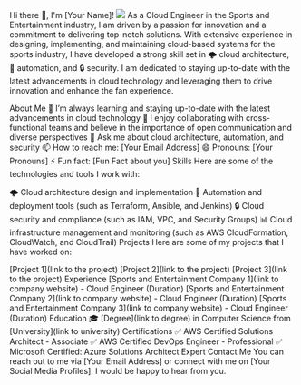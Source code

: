 Hi there 👋, I'm [Your Name]!
<img src="https://media.licdn.com/dms/image/D5616AQGLey6iVzhbqA/profile-displaybackgroundimage-shrink_350_1400/0/1677831212657?e=1687392000&v=beta&t=djQOvNWaSwA0AHVTyo0T13LJd0rtPU-qpIGBwju0F68">
As a Cloud Engineer in the Sports and Entertainment industry, I am driven by a passion for innovation and a commitment to delivering top-notch solutions. With extensive experience in designing, implementing, and maintaining cloud-based systems for the sports industry, I have developed a strong skill set in 🌩️ cloud architecture, 🤖 automation, and 🔒 security. I am dedicated to staying up-to-date with the latest advancements in cloud technology and leveraging them to drive innovation and enhance the fan experience.

About Me
🌱 I’m always learning and staying up-to-date with the latest advancements in cloud technology
👯 I enjoy collaborating with cross-functional teams and believe in the importance of open communication and diverse perspectives
💬 Ask me about cloud architecture, automation, and security
📫 How to reach me: [Your Email Address]
😄 Pronouns: [Your Pronouns]
⚡ Fun fact: [Fun Fact about you]
Skills
Here are some of the technologies and tools I work with:

🌩️ Cloud architecture design and implementation
🤖 Automation and deployment tools (such as Terraform, Ansible, and Jenkins)
🔒 Cloud security and compliance (such as IAM, VPC, and Security Groups)
📊 Cloud infrastructure management and monitoring (such as AWS CloudFormation, CloudWatch, and CloudTrail)
Projects
Here are some of my projects that I have worked on:

[Project 1](link to the project)
[Project 2](link to the project)
[Project 3](link to the project)
Experience
[Sports and Entertainment Company 1](link to company website) - Cloud Engineer (Duration)
[Sports and Entertainment Company 2](link to company website) - Cloud Engineer (Duration)
[Sports and Entertainment Company 3](link to company website) - Cloud Engineer (Duration)
Education
🎓 [Degree](link to degree) in Computer Science from [University](link to university)
Certifications
✅ AWS Certified Solutions Architect - Associate
✅ AWS Certified DevOps Engineer - Professional
✅ Microsoft Certified: Azure Solutions Architect Expert
Contact Me
You can reach out to me via [Your Email Address] or connect with me on [Your Social Media Profiles]. I would be happy to hear from you.
